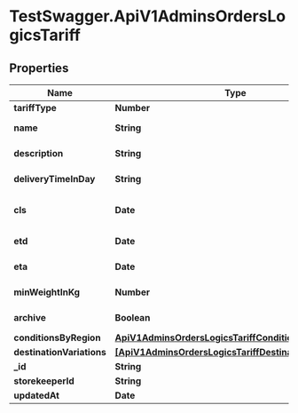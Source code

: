 # TestSwagger.ApiV1AdminsOrdersLogicsTariff

## Properties

Name | Type | Description | Notes
------------ | ------------- | ------------- | -------------
**tariffType** | **Number** | Тип тарифа | [optional] 
**name** | **String** | Название тарифа | 
**description** | **String** | Описание тарифа | [optional] 
**deliveryTimeInDay** | **String** | Время доставки, днях | [optional] 
**cls** | **Date** | Дата закрытия приема новых грузов. | [optional] 
**etd** | **Date** | Ожидаема дата отбытия. | [optional] 
**eta** | **Date** | Ожидаема дата прибытия. | [optional] 
**minWeightInKg** | **Number** | Минимальный вес, в кг | [optional] 
**archive** | **Boolean** | Заархивирован ли тариф | [optional] 
**conditionsByRegion** | [**ApiV1AdminsOrdersLogicsTariffConditionsByRegion**](ApiV1AdminsOrdersLogicsTariffConditionsByRegion.md) |  | [optional] 
**destinationVariations** | [**[ApiV1AdminsOrdersLogicsTariffDestinationVariations]**](ApiV1AdminsOrdersLogicsTariffDestinationVariations.md) |  | [optional] 
**_id** | **String** |  | [optional] 
**storekeeperId** | **String** |  | [optional] 
**updatedAt** | **Date** |  | [optional] 


